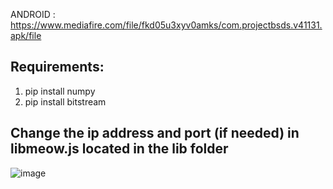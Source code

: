 ANDROID : https://www.mediafire.com/file/fkd05u3xyv0amks/com.projectbsds.v41131.apk/file

## Requirements: ##
1. pip install numpy
2. pip install bitstream

## Change the ip address and port (if needed) in libmeow.js located in the lib folder ##

![image](https://user-images.githubusercontent.com/52799759/147313954-e3185d78-da1b-4c9c-b700-c20c58af8633.png)
